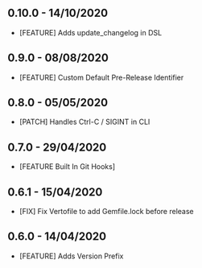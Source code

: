 ## 0.10.0 - 14/10/2020
 * [FEATURE] Adds update_changelog in DSL

## 0.9.0 - 08/08/2020
 * [FEATURE] Custom Default Pre-Release Identifier

## 0.8.0 - 05/05/2020
 * [PATCH] Handles Ctrl-C / SIGINT in CLI

## 0.7.0 - 29/04/2020
 * [FEATURE Built In Git Hooks]

## 0.6.1 - 15/04/2020
 * [FIX] Fix Vertofile to add Gemfile.lock before release

## 0.6.0 - 14/04/2020
 * [FEATURE] Adds Version Prefix

